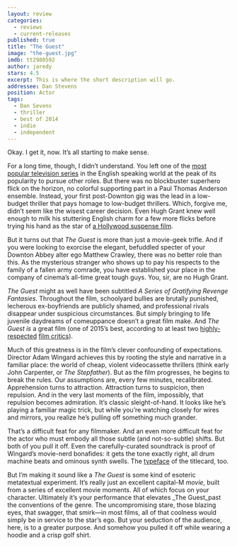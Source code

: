 ```yaml
---
layout: review
categories: 
  - reviews
  - current-releases
published: true
title: "The Guest"
image: "the-guest.jpg"
imdb: tt2980592
author: jaredy
stars: 4.5
excerpt: This is where the short description will go.
addressee: Dan Stevens
position: Actor
tags: 
  - Dan Sevens
  - thriller
  - best of 2014
  - indie
  - independent 
---
```

Okay. I get it, now. It’s all starting to make sense.  

For a long time, though, I didn’t understand. You left one of the [most popular television series](http://www.imdb.com/title/tt1606375/) in the English speaking world at the peak of its popularity to pursue other roles. But there was no blockbuster superhero flick on the horizon, no colorful supporting part in a Paul Thomas Anderson ensemble. Instead, your first post-Downton gig was the lead in a low-budget thriller that pays homage to low-budget thrillers. Which, forgive me, didn’t seem like the wisest career decision. Even Hugh Grant knew well enough to milk his stuttering English charm for a few more flicks before trying his hand as the star of [a Hollywood suspense film](http://www.imdb.com/title/tt0116259/?ref_=nm_flmg_act_25). 

But it turns out that _The Guest_ is more than just a movie-geek trifle. And if you were looking to exorcise the elegant, befuddled specter of your Downton Abbey alter ego Matthew Crawley, there was no better role than this. As the mysterious stranger who shows up to pay his respects to the family of a fallen army comrade, you have established your place in the company of cinema’s all-time great tough guys. You, sir, are no Hugh Grant.

_The Guest_ might as well have been subtitled _A Series of Gratifying Revenge Fantasies_. Throughout the film, schoolyard bullies are brutally punished, lecherous ex-boyfriends are publicly shamed, and professional rivals disappear under suspicious circumstances. But simply bringing to life juvenile daydreams of comeuppance doesn’t a great film make. And _The Guest_ _is_ a great film (one of 2015’s best, according to at least two [highly-respected](http://www.dearcastandcrew.com/content/2014/12/31/jared-youngs-top-films-of-2014.html) [film critics](http://www.dearcastandcrew.com/content/2014/12/31/c-redmonds-top-films-of-2014.html)). 

Much of this greatness is in the film’s clever confounding of expectations. Director Adam Wingard achieves this by rooting the style and narrative in a familiar place: the world of cheap, violent videocassette thrillers (think early John Carpenter, or _The Stepfather_). But as the film progresses, he begins to break the rules. Our assumptions are, every few minutes, recalibrated. Apprehension turns to attraction. Attraction turns to suspicion, then repulsion. And in the very last moments of the film, impossibly, that repulsion becomes admiration. It’s classic sleight-of-hand. It looks like he’s playing a familiar magic trick, but while you’re watching closely for wires and mirrors, you realize he’s pulling off something much grander.  

That’s a difficult feat for any filmmaker. And an even more difficult feat for the actor who must embody all those subtle (and not-so-subtle) shifts. But both of you pull it off. Even the carefully-curated soundtrack is proof of Wingard’s movie-nerd bonafides: it gets the tone exactly right, all drum machine beats and ominous synth swells. The [typeface](http://www.myfonts.com/fonts/adobe/friz-quadrata/) of the titlecard, too.

But I’m making it sound like a _The Guest_ is some kind of esoteric metatextual experiment. It’s really just an excellent capital-M _movie_, built from a series of excellent movie moments. All of which focus on your character. Ultimately it’s your performance that elevates _The Guest_past the conventions of the genre. The uncompromising stare, those blazing eyes, that swagger, that smirk—in most films, all of that coolness would simply be in service to the star’s ego. But your seduction of the audience, here, is to a greater purpose. And somehow you pulled it off while wearing a hoodie and a crisp golf shirt.